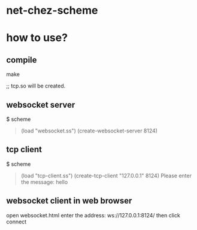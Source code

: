 # net-chez-scheme

# how to use?
## compile
make

;; tcp.so will be created.

## websocket server
$ scheme
> (load "websocket.ss")
> (create-websocket-server 8124)

## tcp client
$ scheme
> (load "tcp-client.ss")
> (create-tcp-client "127.0.0.1" 8124)
Please enter the message: hello

## websocket client in web browser
open websocket.html
enter the address: ws://127.0.0.1:8124/
then click connect
